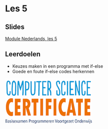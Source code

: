 # Les 5

## Slides

[Module Nederlands, les 5](https://slides.com/vhto/nederlands5)

## Leerdoelen

* Keuzes maken in een programma met if-else
* Goede en foute if-else codes herkennen

![](/img/logoCSCert_10cm.jpg)


